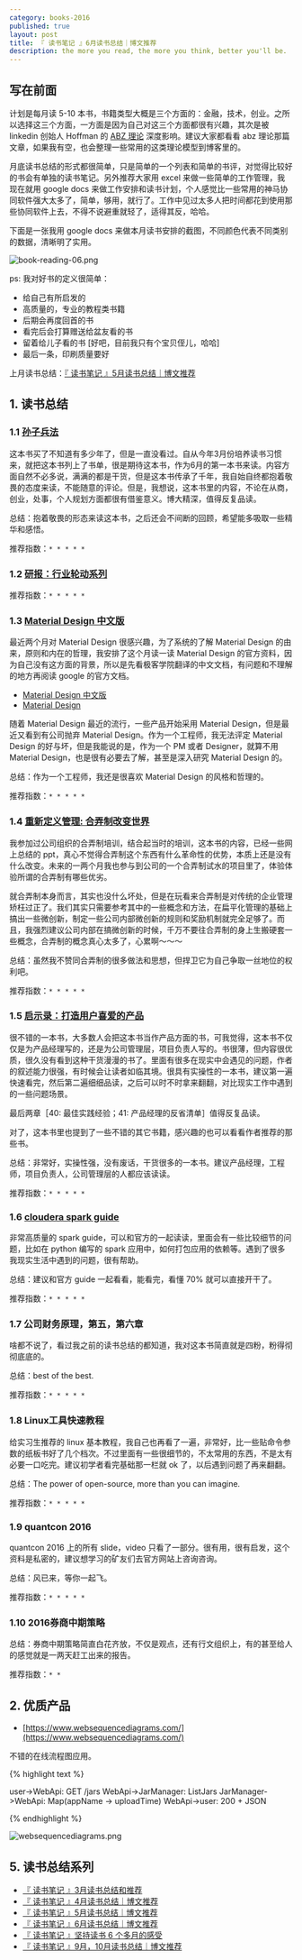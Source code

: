 ```yaml
---
category: books-2016
published: true
layout: post
title: 『 读书笔记 』6月读书总结｜博文推荐
description: the more you read, the more you think, better you'll be.
---
```


## 写在前面

计划是每月读 5-10 本书，书籍类型大概是三个方面的：金融，技术，创业。之所以选择这三个方面，一方面是因为自己对这三个方面都很有兴趣，其次是被 linkedin 创始人 Hoffman 的 [ABZ 理论](http://techcrunch.com/2012/02/14/in-startups-and-life-you-need-plan-a-b-and-z/) 深度影响。建议大家都看看 abz 理论那篇文章，如果我有空，也会整理一些常用的这类理论模型到博客里的。

月底读书总结的形式都很简单，只是简单的一个列表和简单的书评，对觉得比较好的书会有单独的读书笔记。另外推荐大家用 excel 来做一些简单的工作管理，我现在就用 google docs 来做工作安排和读书计划，个人感觉比一些常用的神马协同软件强大太多了，简单，够用，就行了。工作中见过太多人把时间都花到使用那些协同软件上去，不得不说避重就轻了，适得其反，哈哈。

下面是一张我用 google docs 来做本月读书安排的截图，不同颜色代表不同类别的数据，清晰明了实用。

![book-reading-06.png](../images/book-reading-06.png)

ps: 我对好书的定义很简单：

- 给自己有所启发的
- 高质量的，专业的教程类书籍
- 后期会再度回首的书
- 看完后会打算赠送给盆友看的书
- 留着给儿子看的书 [好吧，目前我只有个宝贝侄儿，哈哈]
- 最后一条，印刷质量要好

上月读书总结：[『 读书笔记 』5月读书总结｜博文推荐](../books-recommend-and-summarize-on-June-and-july-2016)


## 1. 读书总结

### 1.1 [孙子兵法](https://www.amazon.cn/%E5%AD%99%E5%AD%90%E5%85%B5%E6%B3%95%E7%B2%BE%E8%AF%BB-%E9%99%88%E5%AE%87/dp/B00127EU7E/ref=sr_1_2?ie=UTF8&qid=1465825540&sr=8-2&keywords=%E5%AD%99%E5%AD%90%E5%85%B5%E6%B3%95+%E7%B2%BE%E8%AF%BB)

这本书买了不知道有多少年了，但是一直没看过。自从今年3月份培养读书习惯来，就把这本书列上了书单，很是期待这本书，作为6月的第一本书来读。内容方面自然不必多说，满满的都是干货，但是这本书传承了千年，我自始自终都抱着敬畏的态度来读，不能随意的评论。但是，我想说，这本书里的内容，不论在从商，创业，处事，个人规划方面都很有借鉴意义。博大精深，值得反复品读。

总结：抱着敬畏的形态来读这本书，之后还会不间断的回顾，希望能多吸取一些精华和感悟。

推荐指数：`* * * * *`

### 1.2 [研报：行业轮动系列](https://www.amazon.cn/%E5%AD%99%E5%AD%90%E5%85%B5%E6%B3%95%E7%B2%BE%E8%AF%BB-%E9%99%88%E5%AE%87/dp/B00127EU7E/ref=sr_1_2?ie=UTF8&qid=1465825540&sr=8-2&keywords=%E5%AD%99%E5%AD%90%E5%85%B5%E6%B3%95+%E7%B2%BE%E8%AF%BB)


推荐指数：`* * * * *`


### 1.3 [Material Design 中文版](http://wiki.jikexueyuan.com/project/material-design/)

最近两个月对 Material Design 很感兴趣，为了系统的了解 Material Design 的由来，原则和内在的哲理，我安排了这个月读一读 Material Design 的官方资料，因为自己没有这方面的背景，所以是先看极客学院翻译的中文文档，有问题和不理解的地方再阅读 google 的官方文档。

- [Material Design 中文版](http://wiki.jikexueyuan.com/project/material-design/)
- [Material Design](https://material.google.com)

随着 Material Design 最近的流行，一些产品开始采用 Material Design，但是最近又看到有公司抛弃 Material Design。作为一个工程师，我无法评定 Material Design 的好与坏，但是我能说的是，作为一个 PM 或者 Designer，就算不用 Material Design，也是很有必要去了解，甚至是深入研究 Material Design 的。 

总结：作为一个工程师，我还是很喜欢 Material Design 的风格和哲理的。

推荐指数：`* * * * *`



### 1.4 [重新定义管理: 合弄制改变世界](https://www.amazon.cn/%E9%87%8D%E6%96%B0%E5%AE%9A%E4%B9%89%E7%AE%A1%E7%90%86-%E5%90%88%E5%BC%84%E5%88%B6%E6%94%B9%E5%8F%98%E4%B8%96%E7%95%8C-%E5%B8%83%E8%B5%96%E6%81%A9%C2%B7%E7%BD%97%E4%BC%AF%E9%80%8A/dp/B015MQYZGQ/ref=sr_1_1?ie=UTF8&qid=1467107628&sr=8-1&keywords=%E9%87%8D%E6%96%B0%E5%AE%9A%E4%B9%89%E7%AE%A1%E7%90%86)

我参加过公司组织的合弄制培训，结合起当时的培训，这本书的内容，已经一些网上总结的 ppt，真心不觉得合弄制这个东西有什么革命性的优势，本质上还是没有什么改变。未来的一两个月我也参与到公司的一个合弄制试水的项目里了，体验体验所谓的合弄制有哪些优劣。

就合弄制本身而言，其实也没什么坏处，但是在玩看来合弄制是对传统的企业管理矫枉过正了。我们其实只需要参考其中的一些概念和方法，在扁平化管理的基础上搞出一些微创新，制定一些公司内部微创新的规则和奖励机制就完全足够了。而且，我强烈建议公司内部在搞微创新的时候，千万不要往合弄制的身上生搬硬套一些概念，合弄制的概念真心太多了，心累啊～～～

总结：虽然我不赞同合弄制的很多做法和思想，但捍卫它为自己争取一丝地位的权利吧。

推荐指数：`* * * * *`


### 1.5 [启示录：打造用户喜爱的产品](https://www.amazon.cn/%E5%90%AF%E7%A4%BA%E5%BD%95-%E6%89%93%E9%80%A0%E7%94%A8%E6%88%B7%E5%96%9C%E7%88%B1%E7%9A%84%E4%BA%A7%E5%93%81-Marty-Cagan/dp/B00CWQMXDM/ref=sr_1_1?ie=UTF8&qid=1467266470&sr=8-1&keywords=%E5%90%AF%E7%A4%BA%E5%BD%95%EF%BC%9A%E6%89%93%E9%80%A0%E7%94%A8%E6%88%B7%E5%96%9C%E7%88%B1%E7%9A%84%E4%BA%A7%E5%93%81)

很不错的一本书，大多数人会把这本书当作产品方面的书，可我觉得，这本书不仅仅是为产品经理写的，还是为公司管理层，项目负责人写的。书很薄，但内容很优质，很久没有看到这种干货漫漫的书了。里面有很多在现实中会遇见的问题，作者的叙述能力很强，有时候会让读者如临其境。很具有实操性的一本书，建议第一遍快速看完，然后第二遍细细品读，之后可以时不时拿来翻翻，对比现实工作中遇到的一些问题场景。

最后两章［40: 最佳实践经验；41: 产品经理的反省清单］值得反复品读。

对了，这本书里也提到了一些不错的其它书籍，感兴趣的也可以看看作者推荐的那些书。

总结：非常好，实操性强，没有废话，干货很多的一本书。建议产品经理，工程师，项目负责人，公司管理层的人都应该读读。

推荐指数：`* * * * *`


### 1.6 [cloudera spark guide](http://www.cloudera.com/documentation/enterprise/latest/topics/spark.html)

非常高质量的 spark guide，可以和官方的一起读读，里面会有一些比较细节的问题，比如在 python 编写的 spark 应用中，如何打包应用的依赖等。遇到了很多我现实生活中遇到的问题，很有帮助。

总结：建议和官方 guide 一起看看，能看完，看懂 70% 就可以直接开干了。

推荐指数：`* * * * *`


### 1.7 公司财务原理，第五，第六章

啥都不说了，看过我之前的读书总结的都知道，我对这本书简直就是四粉，粉得彻彻底底的。

总结：best of the best.

推荐指数：`* * * * *`


### 1.8 Linux工具快速教程

给实习生推荐的 linux 基本教程，我自己也再看了一遍，非常好，比一些贴命令参数的纸板书好了几个档次。不过里面有一些很细节的，不太常用的东西，不是太有必要一口吃完。建议初学者看完基础那一栏就 ok 了，以后遇到问题了再来翻翻。

总结：The power of open-source, more than you can imagine.

推荐指数：`* * * * *`


### 1.9 quantcon 2016

quantcon 2016 上的所有 slide，video 只看了一部分。很有用，很有启发，这个资料是私密的，建议想学习的矿友们去官方网站上咨询咨询。

总结：风已来，等你一起飞。

推荐指数：`* * * * *`


### 1.10 2016券商中期策略

总结：券商中期策略简直白花齐放，不仅是观点，还有行文组织上，有的甚至给人的感觉就是一两天赶工出来的报告。

推荐指数：`* *`



## 2. 优质产品

- [https://www.websequencediagrams.com/](https://www.websequencediagrams.com/)

不错的在线流程图应用。 

{% highlight text %}

user->WebApi: GET /jars
WebApi->JarManager: ListJars
JarManager->WebApi: Map(appName -> uploadTime)
WebApi->user: 200 + JSON

{% endhighlight %}

![websequencediagrams.png](../images/websequencediagrams.png)


## 5. 读书总结系列

- [『 读书笔记 』3月读书总结和推荐](../books-recommend-and-summarize-on-mar-2016)
- [『 读书笔记 』4月读书总结｜博文推荐](../books-recommend-and-summarize-on-apr-2016)
- [『 读书笔记 』5月读书总结｜博文推荐](../books-recommend-and-summarize-on-May-2016)
- [『 读书笔记 』6月读书总结｜博文推荐](../books-recommend-and-summarize-on-June-2016)
- [『 读书笔记 』坚持读书 6 个多月的感受](../books-recommend-and-summarize-on-july-2016)
- [『 读书笔记 』9月，10月读书总结｜博文推荐](../books-recommend-and-summarize-on-sep-2016)